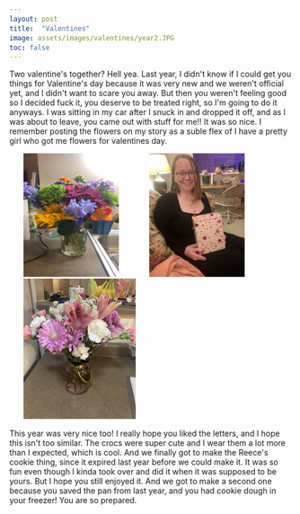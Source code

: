 ```yaml
---
layout: post
title:  "Valentines"
image: assets/images/valentines/year2.JPG
toc: false
---
```

Two valentine's together? Hell yea. Last year, I didn't know if I could get you things for Valentine's day because it was very new and we weren't official yet, and I didn't want to scare you away. But then you weren't feeling good so I decided fuck it, you deserve to be treated right, so I'm going to do it anyways. I was sitting in my car after I snuck in and dropped it off, and as I was about to leave, you came out with stuff for me!! It was so nice. I remember posting the flowers on my story as a suble flex of I have a pretty girl who got me flowers for valentines day. 

<div class="row">
<img src="/assets/images/valentines/flowers.JPG" width="170" height="220"  hspace="25" vspace="0">
<img src="/assets/images/valentines/gift.JPG" width="170" height="220"  hspace="25" vspace="0">
<img src="/assets/images/valentines/year2.JPG" width="200" height="250"  hspace="25" vspace="0">
</div>

This year was very nice too! I really hope you liked the letters, and I hope this isn't too similar. The crocs were super cute and I wear them a lot more than I expected, which is cool. And we finally got to make the Reece's cookie thing, since it expired last year before we could make it. It was so fun even though I kinda took over and did it when it was supposed to be yours. But I hope you still enjoyed it. And we got to make a second one because you saved the pan from last year, and you had cookie dough in your freezer! You are so prepared. 